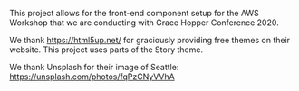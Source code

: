 This project allows for the front-end component setup for the AWS Workshop that we are conducting with Grace Hopper Conference 2020.

We thank https://html5up.net/ for graciously providing free themes on their website. This project uses parts of the Story theme.

We thank Unsplash for their image of Seattle: https://unsplash.com/photos/fqPzCNyVVhA